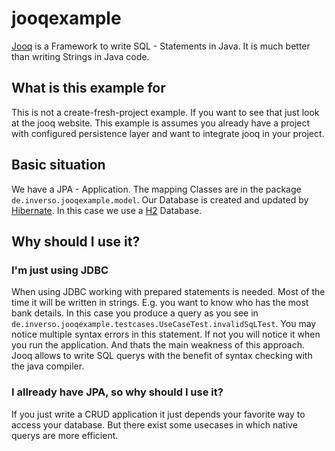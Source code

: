 # jooqexample
[Jooq](https://www.jooq.org/learn/) is a Framework to write SQL - Statements in Java. It is much better than writing Strings in Java code.

## What is this example for
This is not a create-fresh-project example. If you want to see that just look at the jooq website.
This example is assumes you already have a project with configured persistence layer and want to integrate jooq in your project.

## Basic situation
We have a JPA - Application. The mapping Classes are in the package `de.inverso.jooqexample.model`.
Our Database is created and updated by [Hibernate](http://hibernate.org/). In this case we use a [H2](https://www.h2database.com/html/main.html) Database.

## Why should I use it?
### I'm just using JDBC
When using JDBC working with prepared statements is needed. Most of the time it will be written in strings.
E.g. you want to know who has the most bank details. In this case you produce a query as you see in `de.inverso.jooqexample.testcases.UseCaseTest.invalidSqLTest`.
You may notice multiple syntax errors in this statement. If not you will notice it when you run the application. And thats the main weakness of this approach. 
Jooq allows to write SQL querys with the benefit of syntax checking with the java compiler.

### I allready have JPA, so why should I use it?
If you just write a CRUD application it just depends your favorite way to access your database.
But there exist some usecases in which native querys are more efficient.  

 